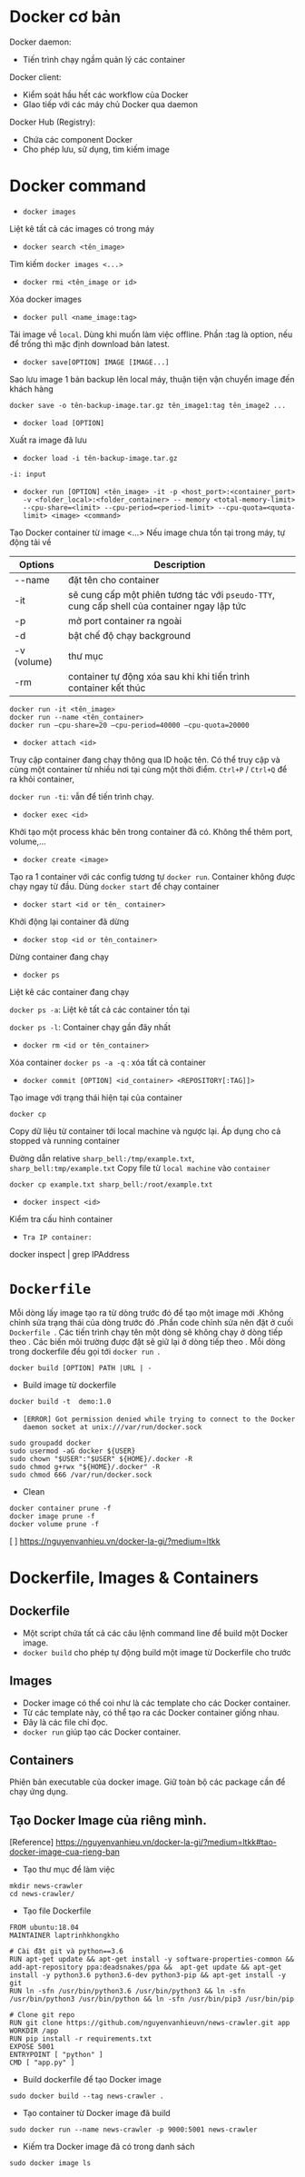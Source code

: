 # Docker cơ bản

Docker daemon:

- Tiến trình chạy ngầm quản lý các container

Docker client:

- Kiểm soát hầu hết các workflow của Docker
- GIao tiếp với các máy chủ Docker qua daemon

Docker Hub (Registry):

- Chứa các component Docker
- Cho phép lưu, sử dụng, tìm kiếm image

# Docker command

- `docker images`

Liệt kê tất cả các images có trong máy

- `docker search <tên_image>`

Tìm kiếm `docker images <...>`

- `docker rmi <tên_image or id>`

Xóa docker images

- `docker pull <name_image:tag>`

Tải image về `local`. Dùng khi muốn làm việc offline. Phần :tag là option, nếu để trống thì mặc định download bản latest.

- `docker save[OPTION] IMAGE [IMAGE...]`

Sao lưu image 1 bản backup lên local máy, thuận tiện vận chuyển image đến khách hàng

```
docker save -o tên-backup-image.tar.gz tên_image1:tag tên_image2 ...
```

- `docker load [OPTION]`

Xuất ra image đã lưu

- `docker load -i tên-backup-image.tar.gz`
```
-i: input
```

- `docker run [OPTION] <tên_image> -it -p <host_port>:<container_port> -v <folder_local>:<folder_container> -- memory <total-memory-limit> --cpu-share=<limit> --cpu-period=<period-limit> --cpu-quota=<quota-limit> <image> <command>`

Tạo Docker container từ image <...>
Nếu image chưa tồn tại trong máy, tự động tải về

|Options|Description|
|---|---|
|--name|đặt tên cho container|
|-it|sẽ cung cấp một phiên tương tác với `pseudo-TTY`, cung cấp shell của container ngay lập tức|
|-p|mở port container ra ngoài|
|-d|bật chế độ chạy background|
|-v (volume)|thư mục|
|-rm|container tự động xóa sau khi khi tiến trình container kết thúc|

```
docker run -it <tên_image>
docker run --name <tên_container>
docker run –cpu-share=20 –cpu-period=40000 –cpu-quota=20000
```

- `docker attach <id>`

Truy cập container đang chạy thông qua ID hoặc tên. Có thể truy cập và cùng một container từ nhiều nơi tại cùng một thời điểm. `Ctrl+P` / `Ctrl+Q` để ra khỏi container, 

`docker run -ti`: vẫn để tiến trình chạy.

- `docker exec <id>`

Khởi tạo một process khác bên trong container đã có. Không thể thêm port, volume,...

- `docker create <image>`

Tạo ra 1 container với các config tương tự `docker run`. Container không được chạy ngay từ đầu. Dùng `docker start` để chạy container

- `docker start <id or tên_ container>`

Khởi động lại container đã dừng

- `docker stop <id or tên_container>`

Dừng container đang chạy

- `docker ps`

Liệt kê các container đang chạy

`docker ps -a`: Liệt kê tất cả các container tồn tại

`docker ps -l`: Container chạy gần đây nhất

- `docker rm <id or tên_container>`

Xóa container
`docker ps -a -q` : xóa tất cả container

- `docker commit [OPTION] <id_container> <REPOSITORY[:TAG]]>`

Tạo image với trạng thái hiện tại của container <id>

`docker cp`
 
Copy dữ liệu từ container tới local machine và ngược lại. Áp dụng cho cả stopped và running container

Đường dẫn relative `sharp_bell:/tmp/example.txt`, `sharp_bell:tmp/example.txt`
Copy file từ `local machine` vào `container`

```
docker cp example.txt sharp_bell:/root/example.txt
```

- `docker inspect <id>`

Kiểm tra cấu hình container

- `Tra IP container:`

docker inspect <id> | grep IPAddress

# `Dockerfile`

Mỗi dòng  lấy image tạo ra từ dòng trước đó để tạo một image mới .Không chỉnh sửa trạng  thái của dòng trước đó .Phần code chỉnh sửa nên đặt  ở cuối `Dockerfile `. Các tiến  trình chạy tên một dòng sẽ không chạy  ở  dòng  tiếp theo . Các biến môi trường được đặt sẽ giữ lại ở dòng tiếp theo . Mỗi dòng trong dockerfile đều gọi tới `docker run `.
```
docker build [OPTION] PATH |URL | - 
```	

- Build image từ dockerfile 

```
docker build -t  demo:1.0 
```
 
- `[ERROR] Got permission denied while trying to connect to the Docker daemon socket at unix:///var/run/docker.sock`

```
sudo groupadd docker
sudo usermod -aG docker ${USER}
sudo chown "$USER":"$USER" ${HOME}/.docker -R
sudo chmod g+rwx "${HOME}/.docker" -R
sudo chmod 666 /var/run/docker.sock
 ```
 
- Clean

```
docker container prune -f
docker image prune -f
docker volume prune -f
```

[ ] https://nguyenvanhieu.vn/docker-la-gi/?medium=ltkk 

# Dockerfile, Images & Containers

## Dockerfile 

- Một script chứa tất cả các câu lệnh command line để build một Docker image. 
- `docker build` cho phép tự động build một image từ Dockerfile cho trước 

## Images 

- Docker image có thể coi như là các template cho các Docker container. 
- Từ các template này, có thể tạo ra các Docker container giống nhau. 
- Đây là các file chỉ đọc. 
- `docker run` giúp tạo các Docker container. 

## Containers 

Phiên bản executable của docker image. 
Giữ toàn bộ các package cần để chạy ứng dụng. 

## Tạo Docker Image của riêng mình. 

[Reference] https://nguyenvanhieu.vn/docker-la-gi/?medium=ltkk#tao-docker-image-cua-rieng-ban 

- Tạo thư mục để làm việc 

```
mkdir news-crawler 
cd news-crawler/ 
```

- Tạo file Dockerfile 

```
FROM ubuntu:18.04 
MAINTAINER laptrinhkhongkho 

# Cài đặt git và python==3.6 
RUN apt-get update && apt-get install -y software-properties-common && add-apt-repository ppa:deadsnakes/ppa &&  apt-get update && apt-get install -y python3.6 python3.6-dev python3-pip && apt-get install -y git 
RUN ln -sfn /usr/bin/python3.6 /usr/bin/python3 && ln -sfn /usr/bin/python3 /usr/bin/python && ln -sfn /usr/bin/pip3 /usr/bin/pip 

# Clone git repo 
RUN git clone https://github.com/nguyenvanhieuvn/news-crawler.git app 
WORKDIR /app 
RUN pip install -r requirements.txt 
EXPOSE 5001 
ENTRYPOINT [ "python" ] 
CMD [ "app.py" ] 
```

- Build dockerfile để tạo Docker image 

```
sudo docker build --tag news-crawler . 
```

- Tạo container từ Docker image đã build 

```
sudo docker run --name news-crawler -p 9000:5001 news-crawler 
```

- Kiếm tra Docker image đã có trong danh sách 

```
sudo docker image ls 
```
